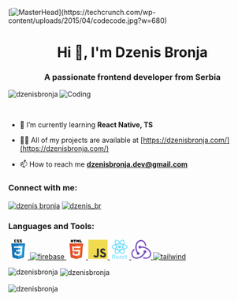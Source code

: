 [![MasterHead](https://1.bp.blogspot.com/-7A4WynwLsM...)](https://techcrunch.com/wp-content/uploads/2015/04/codecode.jpg?w=680)

<h1 align="center">Hi 👋, I'm Dzenis Bronja</h1>
<h3 align="center">A passionate frontend developer from Serbia</h3>
<img align="right" alt="Coding" width="400" src="https://camo.githubusercontent.com/7de37139d0b4c1ce40865e799b446c0e963a3dd8fb68d239707237c40604fa3d/68747470733a2f2f63646e2e6472696262626c652e636f6d2f75736572732f3733303730332f73637265656e73686f74732f363538313234332f6176656e746f2e676966">

<p align="left"> <img src="https://komarev.com/ghpvc/?username=dzenisbronja&label=Profile%20views&color=0e75b6&style=flat" alt="dzenisbronja" /> </p>

<p align="left"> <a href="https://twitter.com/" target="blank"><img src="https://img.shields.io/twitter/follow/?logo=twitter&style=for-the-badge" alt="" /></a> </p>

- 🌱 I’m currently learning **React Native, TS**

- 👨‍💻 All of my projects are available at [https://dzenisbronja.com/](https://dzenisbronja.com/)

- 📫 How to reach me **dzenisbronja.dev@gmail.com**

<h3 align="left">Connect with me:</h3>
<p align="left">
<a href="https://linkedin.com/in/dzenis bronja" target="blank"><img align="center" src="https://raw.githubusercontent.com/rahuldkjain/github-profile-readme-generator/master/src/images/icons/Social/linked-in-alt.svg" alt="dzenis bronja" height="30" width="40" /></a>
<a href="https://instagram.com/dzenis_br" target="blank"><img align="center" src="https://raw.githubusercontent.com/rahuldkjain/github-profile-readme-generator/master/src/images/icons/Social/instagram.svg" alt="dzenis_br" height="30" width="40" /></a>
</p>

<h3 align="left">Languages and Tools:</h3>
<p align="left"> <a href="https://www.w3schools.com/css/" target="_blank" rel="noreferrer"> <img src="https://raw.githubusercontent.com/devicons/devicon/master/icons/css3/css3-original-wordmark.svg" alt="css3" width="40" height="40"/> </a> <a href="https://firebase.google.com/" target="_blank" rel="noreferrer"> <img src="https://www.vectorlogo.zone/logos/firebase/firebase-icon.svg" alt="firebase" width="40" height="40"/> </a> <a href="https://www.w3.org/html/" target="_blank" rel="noreferrer"> <img src="https://raw.githubusercontent.com/devicons/devicon/master/icons/html5/html5-original-wordmark.svg" alt="html5" width="40" height="40"/> </a> <a href="https://developer.mozilla.org/en-US/docs/Web/JavaScript" target="_blank" rel="noreferrer"> <img src="https://raw.githubusercontent.com/devicons/devicon/master/icons/javascript/javascript-original.svg" alt="javascript" width="40" height="40"/> </a> <a href="https://reactjs.org/" target="_blank" rel="noreferrer"> <img src="https://raw.githubusercontent.com/devicons/devicon/master/icons/react/react-original-wordmark.svg" alt="react" width="40" height="40"/> </a> <a href="https://redux.js.org" target="_blank" rel="noreferrer"> <img src="https://raw.githubusercontent.com/devicons/devicon/master/icons/redux/redux-original.svg" alt="redux" width="40" height="40"/> </a> <a href="https://tailwindcss.com/" target="_blank" rel="noreferrer"> <img src="https://www.vectorlogo.zone/logos/tailwindcss/tailwindcss-icon.svg" alt="tailwind" width="40" height="40"/> </a> </p>

<p><img align="left" src="https://github-readme-stats.vercel.app/api/top-langs?username=dzenisbronja&show_icons=true&locale=en&layout=compact" alt="dzenisbronja" /></p>

<p>&nbsp;<img align="center" src="https://github-readme-stats.vercel.app/api?username=dzenisbronja&show_icons=true&locale=en" alt="dzenisbronja" /></p>

<p><img align="center" src="https://github-readme-streak-stats.herokuapp.com/?user=dzenisbronja&" alt="dzenisbronja" /></p>
